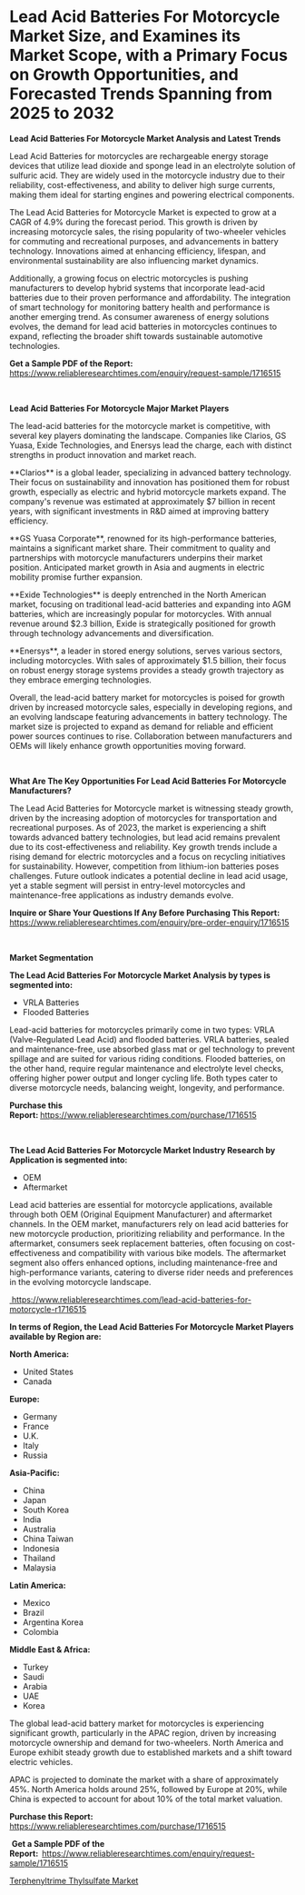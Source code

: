 <p><h1>Lead Acid Batteries For Motorcycle Market Size, and Examines its Market Scope, with a Primary Focus on Growth Opportunities, and Forecasted Trends Spanning from 2025 to 2032</h1></p><p><strong>Lead Acid Batteries For Motorcycle Market Analysis and Latest Trends</strong></p>
<p><p>Lead Acid Batteries for motorcycles are rechargeable energy storage devices that utilize lead dioxide and sponge lead in an electrolyte solution of sulfuric acid. They are widely used in the motorcycle industry due to their reliability, cost-effectiveness, and ability to deliver high surge currents, making them ideal for starting engines and powering electrical components.</p><p>The Lead Acid Batteries for Motorcycle Market is expected to grow at a CAGR of 4.9% during the forecast period. This growth is driven by increasing motorcycle sales, the rising popularity of two-wheeler vehicles for commuting and recreational purposes, and advancements in battery technology. Innovations aimed at enhancing efficiency, lifespan, and environmental sustainability are also influencing market dynamics. </p><p>Additionally, a growing focus on electric motorcycles is pushing manufacturers to develop hybrid systems that incorporate lead-acid batteries due to their proven performance and affordability. The integration of smart technology for monitoring battery health and performance is another emerging trend. As consumer awareness of energy solutions evolves, the demand for lead acid batteries in motorcycles continues to expand, reflecting the broader shift towards sustainable automotive technologies.</p></p>
<p><strong>Get a Sample PDF of the Report:&nbsp;</strong> <a href="https://www.reliableresearchtimes.com/enquiry/request-sample/1716515?utm_campaign=2006&utm_medium=2&utm_source=Github&utm_content=ia&utm_term=28032025&utm_id=lead-acid-batteries-for-motorcycle">https://www.reliableresearchtimes.com/enquiry/request-sample/1716515</a></p>
<p>&nbsp;</p>
<p><strong>Lead Acid Batteries For Motorcycle Major Market Players</strong></p>
<p><p>The lead-acid batteries for the motorcycle market is competitive, with several key players dominating the landscape. Companies like Clarios, GS Yuasa, Exide Technologies, and Enersys lead the charge, each with distinct strengths in product innovation and market reach.</p><p>**Clarios** is a global leader, specializing in advanced battery technology. Their focus on sustainability and innovation has positioned them for robust growth, especially as electric and hybrid motorcycle markets expand. The company's revenue was estimated at approximately $7 billion in recent years, with significant investments in R&D aimed at improving battery efficiency.</p><p>**GS Yuasa Corporate**, renowned for its high-performance batteries, maintains a significant market share. Their commitment to quality and partnerships with motorcycle manufacturers underpins their market position. Anticipated market growth in Asia and augments in electric mobility promise further expansion.</p><p>**Exide Technologies** is deeply entrenched in the North American market, focusing on traditional lead-acid batteries and expanding into AGM batteries, which are increasingly popular for motorcycles. With annual revenue around $2.3 billion, Exide is strategically positioned for growth through technology advancements and diversification.</p><p>**Enersys**, a leader in stored energy solutions, serves various sectors, including motorcycles. With sales of approximately $1.5 billion, their focus on robust energy storage systems provides a steady growth trajectory as they embrace emerging technologies.</p><p>Overall, the lead-acid battery market for motorcycles is poised for growth driven by increased motorcycle sales, especially in developing regions, and an evolving landscape featuring advancements in battery technology. The market size is projected to expand as demand for reliable and efficient power sources continues to rise. Collaboration between manufacturers and OEMs will likely enhance growth opportunities moving forward.</p></p>
<p>&nbsp;</p>
<p><strong>What Are The Key Opportunities For Lead Acid Batteries For Motorcycle Manufacturers?</strong></p>
<p><p>The Lead Acid Batteries for Motorcycle market is witnessing steady growth, driven by the increasing adoption of motorcycles for transportation and recreational purposes. As of 2023, the market is experiencing a shift towards advanced battery technologies, but lead acid remains prevalent due to its cost-effectiveness and reliability. Key growth trends include a rising demand for electric motorcycles and a focus on recycling initiatives for sustainability. However, competition from lithium-ion batteries poses challenges. Future outlook indicates a potential decline in lead acid usage, yet a stable segment will persist in entry-level motorcycles and maintenance-free applications as industry demands evolve.</p></p>
<p><strong>Inquire or Share Your Questions If Any Before Purchasing This Report:</strong> <a href="https://www.reliableresearchtimes.com/enquiry/pre-order-enquiry/1716515?utm_campaign=2006&utm_medium=2&utm_source=Github&utm_content=ia&utm_term=28032025&utm_id=lead-acid-batteries-for-motorcycle">https://www.reliableresearchtimes.com/enquiry/pre-order-enquiry/1716515</a></p>
<p>&nbsp;</p>
<p><strong>Market Segmentation</strong></p>
<p><strong>The Lead Acid Batteries For Motorcycle Market Analysis by types is segmented into:</strong></p>
<p><ul><li>VRLA Batteries</li><li>Flooded Batteries</li></ul></p>
<p><p>Lead-acid batteries for motorcycles primarily come in two types: VRLA (Valve-Regulated Lead Acid) and flooded batteries. VRLA batteries, sealed and maintenance-free, use absorbed glass mat or gel technology to prevent spillage and are suited for various riding conditions. Flooded batteries, on the other hand, require regular maintenance and electrolyte level checks, offering higher power output and longer cycling life. Both types cater to diverse motorcycle needs, balancing weight, longevity, and performance.</p></p>
<p><strong>Purchase this Report:&nbsp;</strong><a href="https://www.reliableresearchtimes.com/purchase/1716515?utm_campaign=2006&utm_medium=2&utm_source=Github&utm_content=ia&utm_term=28032025&utm_id=lead-acid-batteries-for-motorcycle">https://www.reliableresearchtimes.com/purchase/1716515</a></p>
<p>&nbsp;</p>
<p><strong>The Lead Acid Batteries For Motorcycle Market Industry Research by Application is segmented into:</strong></p>
<p><ul><li>OEM</li><li>Aftermarket</li></ul></p>
<p><p>Lead acid batteries are essential for motorcycle applications, available through both OEM (Original Equipment Manufacturer) and aftermarket channels. In the OEM market, manufacturers rely on lead acid batteries for new motorcycle production, prioritizing reliability and performance. In the aftermarket, consumers seek replacement batteries, often focusing on cost-effectiveness and compatibility with various bike models. The aftermarket segment also offers enhanced options, including maintenance-free and high-performance variants, catering to diverse rider needs and preferences in the evolving motorcycle landscape.</p></p>
<p><a href="https://www.reliableresearchtimes.com/lead-acid-batteries-for-motorcycle-r1716515?utm_campaign=2006&utm_medium=2&utm_source=Github&utm_content=ia&utm_term=28032025&utm_id=lead-acid-batteries-for-motorcycle">&nbsp;https://www.reliableresearchtimes.com/lead-acid-batteries-for-motorcycle-r1716515</a></p>
<p><strong>In terms of Region, the Lead Acid Batteries For Motorcycle Market Players available by Region are:</strong></p>
<p>
    <p> <strong> North America: </strong>
        <ul>
            <li>United States</li>
            <li>Canada</li>
        </ul>
        </p> 
    <p> <strong> Europe: </strong>
        <ul>
            <li>Germany</li>
            <li>France</li>
            <li>U.K.</li>
            <li>Italy</li>
            <li>Russia</li>
        </ul>
        </p> 
    <p> <strong> Asia-Pacific: </strong>
        <ul>
            <li>China</li>
            <li>Japan</li>
            <li>South Korea</li>
            <li>India</li>
            <li>Australia</li>
            <li>China Taiwan</li>
            <li>Indonesia</li>
            <li>Thailand</li>
            <li>Malaysia</li>
        </ul>
        </p> 
    <p> <strong> Latin America: </strong>
        <ul>
            <li>Mexico</li>
            <li>Brazil</li>
            <li>Argentina Korea</li>
            <li>Colombia</li>
        </ul>
        </p> 
    <p> <strong> Middle East & Africa: </strong>
        <ul>
            <li>Turkey</li>
            <li>Saudi</li>
            <li>Arabia</li>
            <li>UAE</li>
            <li>Korea</li>
        </ul>
    </p>
    </p>
<p><p>The global lead-acid battery market for motorcycles is experiencing significant growth, particularly in the APAC region, driven by increasing motorcycle ownership and demand for two-wheelers. North America and Europe exhibit steady growth due to established markets and a shift toward electric vehicles. </p><p>APAC is projected to dominate the market with a share of approximately 45%. North America holds around 25%, followed by Europe at 20%, while China is expected to account for about 10% of the total market valuation.</p></p>
<p><strong>Purchase this Report: </strong><a href="https://www.reliableresearchtimes.com/purchase/1716515?utm_campaign=2006&utm_medium=2&utm_source=Github&utm_content=ia&utm_term=28032025&utm_id=lead-acid-batteries-for-motorcycle">https://www.reliableresearchtimes.com/purchase/1716515</a></p>
<p>&nbsp;<strong>Get a Sample PDF of the Report:&nbsp;&nbsp;</strong><a href="https://www.reliableresearchtimes.com/enquiry/request-sample/1716515?utm_campaign=2006&utm_medium=2&utm_source=Github&utm_content=ia&utm_term=28032025&utm_id=lead-acid-batteries-for-motorcycle">https://www.reliableresearchtimes.com/enquiry/request-sample/1716515</a></p>
<p><strong></strong></p>
<p><p><a href="https://github.com/bmorecock/Market-Research-Report-List-6/blob/main/terphenyltrime-thylsulfate-market.md?utm_campaign=2006&utm_medium=2&utm_source=Github&utm_content=ia&utm_term=28032025&utm_id=lead-acid-batteries-for-motorcycle">Terphenyltrime Thylsulfate Market</a></p></p>